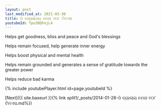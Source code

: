 ```yaml
---
layout: post
last_modified_at: 2021-03-30
title: ଓଁ ଜ୍ୟେଷ୍ଠାୟ ନମାହ ୧୦୮ ଟିମଏସ
youtubeId: Tpu3BQhnjL4
---
```

 
 
Helps get goodness, bliss and peace and God's blessings
 
Helps remain focused, help generate inner energy 
 
Helps boost physical and mental health 
 
Helps remain grounded and generates a sense of gratitude towards the greater power 
 
Helps reduce bad karma
 
 
 
 


{% include youtubePlayer.html id=page.youtubeId %}
 
[Next]({{ site.baseurl }}{% link  split1/_posts/2014-01-28-ଓଁ ବ୍ୟାଲାୟ ନମାହ ୧୦୮ ଟିମଏସ.md%})
 
